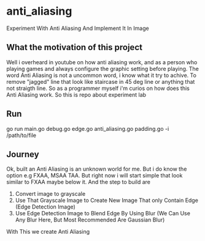 # anti_aliasing
Experiment With Anti Aliasing And Implement It In Image

## What the motivation of this project
Well i overheard in youtube on how anti aliasing work, and as a person who playing games and always configure the graphic setting before playing.
The word Anti Aliasing is not a uncommon word, i know what it try to achive. To remove "jagged" line that look like staircase in 45 deg line or anything that not straigth line.
So as a programmer myself i'm curios on how does this Anti Aliasing work. So this is repo about experiment lab

## Run

go run main.go debug.go edge.go anti_aliasing.go padding.go -i /path/to/file

## Journey
Ok, built an Anti Aliasing is an unknown world for me. But i do know the option e.g FXAA, MSAA TAA. But right now i will start simple that look similar to FXAA maybe below it. And the step to build are

1. Convert image to grayscale
2. Use That Grayscale Image to Create New Image That only Contain Edge (Edge Detection Image)
3. Use Edge Detection Image to Blend Edge By Using Blur (We Can Use Any Blur Here, But Most Recommended Are Gaussian Blur)

With This we create Anti Aliasing
